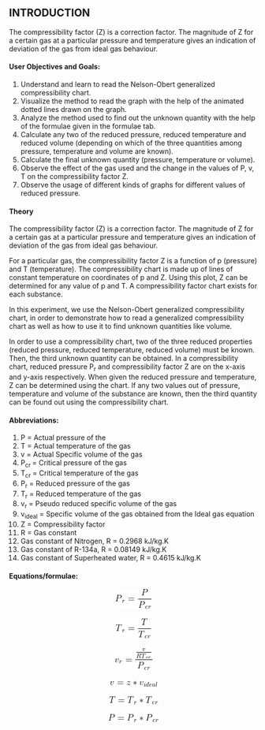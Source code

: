 ## INTRODUCTION<br>

The compressibility factor (Z) is a correction factor. The magnitude of Z for a certain gas at a particular pressure and temperature gives an indication of deviation of the gas from ideal gas behaviour.

#### User Objectives and Goals:

1. Understand and learn to read the Nelson-Obert generalized compressibility chart.
2. Visualize the method to read the graph with the help of the animated dotted lines drawn on the graph.
3. Analyze the method used to find out the unknown quantity with the help of the formulae given in the formulae tab.
4. Calculate any two of the reduced pressure, reduced temperature and reduced volume (depending on which of the three quantities among pressure, temperature and volume are known).
5. Calculate the final unknown quantity (pressure, temperature or volume).
6. Observe the effect of the gas used and the change in the values of P, v, T on the compressibility factor Z.
7. Observe the usage of different kinds of graphs for different values of reduced pressure.

#### Theory

The compressibility factor (Z) is a correction factor. The magnitude of Z for a certain gas at a particular pressure and temperature gives an indication of deviation of the gas from ideal gas behaviour.

For a particular gas, the compressibility factor Z is a function of p (pressure) and T (temperature). The compressibility chart is made up of lines of constant temperature on coordinates of p and Z. Using this plot, Z can be determined for any value of p and T. A compressibility factor chart exists for each substance.

In this experiment, we use the Nelson-Obert generalized compressibility chart, in order to demonstrate how to read a generalized compressibility chart as well as how to use it to find unknown quantities like volume.

In order to use a compressibility chart, two of the three reduced properties (reduced pressure, reduced temperature, reduced volume) must be known. Then, the third unknown quantity can be obtained. In a compressibility chart, reduced pressure P<sub>r</sub> and compressibility factor Z are on the x-axis and y-axis respectively. When given the reduced pressure and temperature, Z can be determined using the chart.  If any two values out of pressure, temperature and volume of the substance are known, then the third quantity can be found out using the compressibility chart.

#### Abbreviations:

  1. P = Actual pressure of the
  2. T = Actual temperature of the gas
  3. v = Actual Specific volume of the gas
  4. P<sub>cr </sub>= Critical pressure of the gas 
  5. T<sub>cr</sub> = Critical temperature of the gas
  6. P<sub>r</sub> = Reduced pressure of the gas
  7. T<sub>r</sub> = Reduced temperature of the gas
  8. v<sub>r</sub> = Pseudo reduced specific volume of the gas
  9. v<sub>ideal</sub> = Specific volume of the gas obtained from the Ideal gas equation
  10. Z = Compressibility factor
  11. R = Gas constant
  12. Gas constant of Nitrogen, R = 0.2968 kJ/kg.K
  13. Gas constant of R-134a, R = 0.08149 kJ/kg.K
  14. Gas constant of Superheated water, R = 0.4615 kJ/kg.K

#### Equations/formulae:

<center><img src="./images/equations/eq1.png" " /></center>
<br>
<center><img src="./images/equations/eq2.png" " /></center>
<br>
<center><img src="./images/equations/eq3.png" " /></center>
<br>
<center><img src="./images/equations/eq4.png" " /></center>
<br>
<center><img src="./images/equations/eq5.png" " /></center>
<br>
<center><img src="./images/equations/eq6.png" " /></center>
